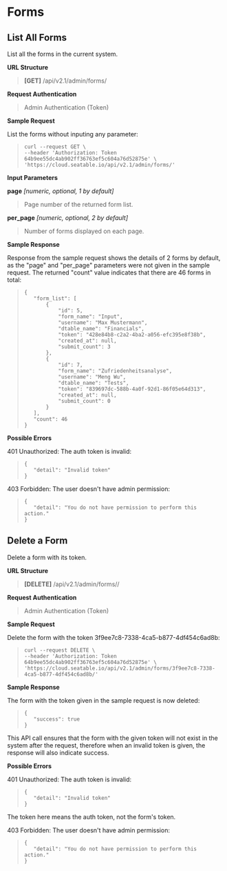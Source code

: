 # Forms

## List All Forms

List all the forms in the current system.

**URL Structure**

> **\[GET]** /api/v2.1/admin/forms/


**Request Authentication**

> Admin Authentication (Token)


**Sample Request**

List the forms without inputing any parameter:

>```
>curl --request GET \
>--header 'Authorization: Token 64b9ee55dc4ab902ff36763ef5c604a76d52875e' \
>'https://cloud.seatable.io/api/v2.1/admin/forms/' 
>```

**Input Parameters**

**page** _\[numeric, optional, 1 by default]_ 
> Page number of the returned form list.

**per_page** _\[numeric, optional, 2 by default]_
> Number of forms displayed on each page.

**Sample Response**

Response from the sample request shows the details of 2 forms by default, as the "page" and "per_page" parameters were not given in the sample request. The returned "count" value indicates that there are 46 forms in total:

>```
>{
>    "form_list": [
>        {
>            "id": 5,
>            "form_name": "Input",
>            "username": "Max Mustermann",
>            "dtable_name": "Financials",
>            "token": "428e84b8-c2a2-4ba2-a056-efc395e8f38b",
>            "created_at": null,
>            "submit_count": 3
>        },
>        {
>            "id": 7,
>            "form_name": "Zufriedenheitsanalyse",
>            "username": "Meng Wu",
>            "dtable_name": "Tests",
>            "token": "839697dc-588b-4a0f-92d1-86f05e64d313",
>            "created_at": null,
>            "submit_count": 0
>        }
>    ],
>    "count": 46
>}
>```

**Possible Errors**

401 Unauthorized: The auth token is invalid:
>```
>{
>    "detail": "Invalid token"
>}
>```

403 Forbidden: The user doesn't have admin permission:
>```
>{
>    "detail": "You do not have permission to perform this action."
>}
>```

## Delete a Form

Delete a form with its token.

**URL Structure**

> **\[DELETE]** /api/v2.1/admin/forms/<token>/

**Request Authentication**

> Admin Authentication (Token)



**Sample Request**

Delete the form with the token 3f9ee7c8-7338-4ca5-b877-4df454c6ad8b:

>```
>curl --request DELETE \
>--header 'Authorization: Token 64b9ee55dc4ab902ff36763ef5c604a76d52875e' \
>'https://cloud.seatable.io/api/v2.1/admin/forms/3f9ee7c8-7338-4ca5-b877-4df454c6ad8b/' 
>```

**Sample Response**

The form with the token given in the sample request is now deleted:
>```
>{
>    "success": true
>}
>```
This API call ensures that the form with the given token will not exist in the system after the request, therefore when an invalid token is given, the response will also indicate success.



**Possible Errors**

401 Unauthorized: The auth token is invalid:
>```
>{
>    "detail": "Invalid token"
>}
>```
The token here means the auth token, not the form's token.

403 Forbidden: The user doesn't have admin permission:
>```
>{
>    "detail": "You do not have permission to perform this action."
>}
>```


